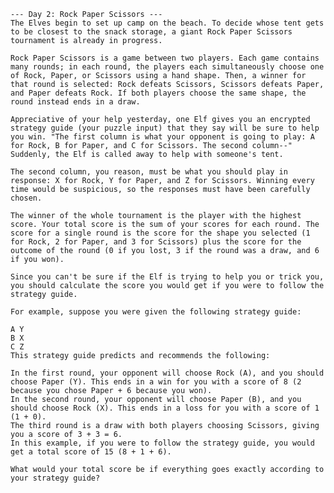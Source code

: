     --- Day 2: Rock Paper Scissors ---
    The Elves begin to set up camp on the beach. To decide whose tent gets to be closest to the snack storage, a giant Rock Paper Scissors tournament is already in progress.

    Rock Paper Scissors is a game between two players. Each game contains many rounds; in each round, the players each simultaneously choose one of Rock, Paper, or Scissors using a hand shape. Then, a winner for that round is selected: Rock defeats Scissors, Scissors defeats Paper, and Paper defeats Rock. If both players choose the same shape, the round instead ends in a draw.

    Appreciative of your help yesterday, one Elf gives you an encrypted strategy guide (your puzzle input) that they say will be sure to help you win. "The first column is what your opponent is going to play: A for Rock, B for Paper, and C for Scissors. The second column--" Suddenly, the Elf is called away to help with someone's tent.

    The second column, you reason, must be what you should play in response: X for Rock, Y for Paper, and Z for Scissors. Winning every time would be suspicious, so the responses must have been carefully chosen.

    The winner of the whole tournament is the player with the highest score. Your total score is the sum of your scores for each round. The score for a single round is the score for the shape you selected (1 for Rock, 2 for Paper, and 3 for Scissors) plus the score for the outcome of the round (0 if you lost, 3 if the round was a draw, and 6 if you won).

    Since you can't be sure if the Elf is trying to help you or trick you, you should calculate the score you would get if you were to follow the strategy guide.

    For example, suppose you were given the following strategy guide:

    A Y
    B X
    C Z
    This strategy guide predicts and recommends the following:

    In the first round, your opponent will choose Rock (A), and you should choose Paper (Y). This ends in a win for you with a score of 8 (2 because you chose Paper + 6 because you won).
    In the second round, your opponent will choose Paper (B), and you should choose Rock (X). This ends in a loss for you with a score of 1 (1 + 0).
    The third round is a draw with both players choosing Scissors, giving you a score of 3 + 3 = 6.
    In this example, if you were to follow the strategy guide, you would get a total score of 15 (8 + 1 + 6).

    What would your total score be if everything goes exactly according to your strategy guide?